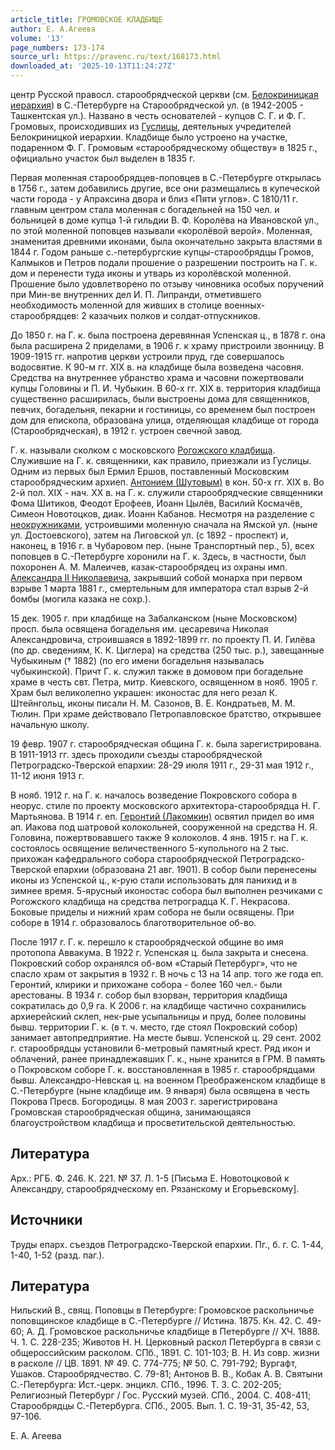 ```yaml
---
article_title: ГРОМОВСКОЕ КЛАДБИЩЕ
author: Е. А.Агеева
volume: '13'
page_numbers: 173-174
source_url: https://pravenc.ru/text/168173.html
downloaded_at: '2025-10-13T11:24:27Z'
---
```


центр Русской правосл. старообрядческой церкви (см. [Белокриницкая иерархия](<https://pravenc.ru/text/Белокриницкая иерархия.html>)) в С.-Петербурге на Старообрядческой ул. (в 1942-2005 - Ташкентская ул.). Названо в честь основателей - купцов С. Г. и Ф. Г. Громовых, происходивших из [Гуслицы](https://pravenc.ru/text/Гуслицы.html), деятельных учредителей Белокриницкой иерархии. Кладбище было устроено на участке, подаренном Ф. Г. Громовым «старообрядческому обществу» в 1825 г., официально участок был выделен в 1835 г.

Первая моленная старообрядцев-поповцев в С.-Петербурге открылась в 1756 г., затем добавились другие, все они размещались в купеческой части города - у Апраксина двора и близ «Пяти углов». С 1810/11 г. главным центром стала моленная с богадельней на 150 чел. и больницей в доме купца 1-й гильдии В. Ф. Королёва на Ивановской ул., по этой моленной поповцев называли «королёвой верой». Моленная, знаменитая древними иконами, была окончательно закрыта властями в 1844 г. Годом раньше с.-петербургские купцы-старообрядцы Громов, Калмыков и Петров подали прошение о разрешении построить на Г. к. дом и перенести туда иконы и утварь из королёвской моленной. Прошение было удовлетворено по отзыву чиновника особых поручений при Мин-ве внутренних дел И. П. Липранди, отметившего необходимость моленной для живших в столице военных-старообрядцев: 2 казачьих полков и солдат-отпускников.

До 1850 г. на Г. к. была построена деревянная Успенская ц., в 1878 г. она была расширена 2 приделами, в 1906 г. к храму пристроили звонницу. В 1909-1915 гг. напротив церкви устроили пруд, где совершалось водосвятие. К 90-м гг. XIX в. на кладбище была возведена часовня. Средства на внутреннее убранство храма и часовни пожертвовали купцы Головины и П. И. Чубыкин. В 60-х гг. XIX в. территория кладбища существенно расширилась, были выстроены дома для священников, певчих, богадельня, пекарни и гостиницы, со временем был построен дом для епископа, образована улица, отделяющая кладбище от города (Старообрядческая), в 1912 г. устроен свечной завод.

Г. к. называли сколком с московского [Рогожского кладбища](<https://pravenc.ru/text/Рогожское кладбище.html>). Служившие на Г. к. священники, как правило, приезжали из Гуслицы. Одним из первых был Ермил Ершов, поставленный Московским старообрядческим архиеп. [Антонием (Шутовым)](<https://pravenc.ru/text/АНТОНИЙ (Шутов.html>) в кон. 50-х гг. XIX в. Во 2-й пол. XIX - нач. XX в. на Г. к. служили старообрядческие священники Фома Шитиков, Феодот Ерофеев, Иоанн Цылёв, Василий Космачёв, Симеон Новотоцков, диак. Иоанн Кабанов. Несмотря на разделение с [неокружниками](https://pravenc.ru/text/неокружниками.html), устроившими моленную сначала на Ямской ул. (ныне ул. Достоевского), затем на Лиговской ул. (с 1892 - проспект) и, наконец, в 1916 г. в Чубаровом пер. (ныне Транспортный пер., 5), всех поповцев в С.-Петербурге хоронили на Г. к. Здесь, в частности, был похоронен А. М. Малеичев, казак-старообрядец из охраны имп. [Александра II Николаевича](<https://pravenc.ru/text/Александр II Николаевич.html>), закрывший собой монарха при первом взрыве 1 марта 1881 г., смертельным для императора стал взрыв 2-й бомбы (могила казака не сохр.).

15 дек. 1905 г. при кладбище на Забалканском (ныне Московском) просп. была освящена богадельня им. цесаревича Николая Александровича, строившаяся в 1892-1899 гг. по проекту П. И. Гилёва (по др. сведениям, К. К. Циглера) на средства (250 тыс. р.), завещанные Чубыкиным († 1882) (по его имени богадельня называлась чубыкинской). Причт Г. к. служил также в домовом при богадельне храме в честь свт. Петра, митр. Киевского, освященном в нояб. 1905 г. Храм был великолепно украшен: иконостас для него резал К. Штейнгольц, иконы писали Н. М. Сазонов, В. Е. Кондратьев, М. М. Тюлин. При храме действовало Петропавловское братство, открывшее начальную школу.

19 февр. 1907 г. старообрядческая община Г. к. была зарегистрирована. В 1911-1913 гг. здесь проходили съезды старообрядческой Петроградско-Тверской епархии: 28-29 июля 1911 г., 29-31 мая 1912 г., 11-12 июня 1913 г.

В нояб. 1912 г. на Г. к. началось возведение Покровского собора в неорус. стиле по проекту московского архитектора-старообрядца Н. Г. Мартьянова. В 1914 г. еп. [Геронтий (Лакомкин)](<https://pravenc.ru/text/ГЕРОНТИЙ (Лакомкин.html>) освятил придел во имя ап. Иакова под шатровой колокольней, сооруженной на средства Н. Я. Головина, пожертвовавшего также 9 колоколов. 4 янв. 1915 г. на Г. к. состоялось освящение величественного 5-купольного на 2 тыс. прихожан кафедрального собора старообрядческой Петроградско-Тверской епархии (образована 21 авг. 1901). В собор были перенесены иконы из Успенской ц., к-рую стали использовать для панихид и в зимнее время. 5-ярусный иконостас собора был выполнен резчиками с Рогожского кладбища на средства петроградца К. Г. Некрасова. Боковые приделы и нижний храм собора не были освящены. При соборе в 1914 г. образовалось благотворительное об-во.

После 1917 г. Г. к. перешло к старообрядческой общине во имя протопопа Аввакума. В 1922 г. Успенская ц. была закрыта и снесена. Покровский собор охранялся об-вом «Старый Петербург», что не спасло храм от закрытия в 1932 г. В ночь с 13 на 14 апр. того же года еп. Геронтий, клирики и прихожане собора - более 160 чел.- были арестованы. В 1934 г. собор был взорван, территория кладбища сократилась до 0,9 га. К 2006 г. на кладбище частично сохранились архиерейский склеп, нек-рые усыпальницы и пруд, более половины бывш. территории Г. к. (в т. ч. место, где стоял Покровский собор) занимает автопредприятие. На месте бывш. Успенской ц. 29 сент. 2002 г. старообрядцы установили 6-метровый памятный крест. Ряд икон и облачений, ранее принадлежавших Г. к., ныне хранится в ГРМ. В память о Покровском соборе Г. к. восстановленная в 1985 г. старообрядцами бывш. Александро-Невская ц. на военном Преображенском кладбище в С.-Петербурге (ныне кладбище им. 9 января) была освящена в честь Покрова Пресв. Богородицы. 8 мая 2003 г. зарегистрирована Громовская старообрядческая община, занимающаяся благоустройством кладбища и просветительской деятельностью.

## Литература

Арх.: РГБ. Ф. 246. К. 221. № 37. Л. 1-5 [Письма Е. Новотоцковой к Александру, старообрядческому еп. Рязанскому и Егорьевскому].

## Источники

Труды епарх. съездов Петроградско-Тверской епархии. Пг., б. г. С. 1-44, 1-40, 1-52 (разд. паг.).

## Литература

Нильский В., свящ. Поповцы в Петербурге: Громовское раскольничье поповщинское кладбище в С.-Петербурге // Истина. 1875. Кн. 42. С. 49-60; А. Д. Громовское раскольничье кладбище в Петербурге // ХЧ. 1888. Ч. 1. С. 228-235; Животов Н. Н. Церковный раскол Петербурга в связи с общероссийским расколом. СПб., 1891. С. 101-103; В. Н. Из совр. жизни в расколе // ЦВ. 1891. № 49. С. 774-775; № 50. С. 791-792; Вургафт, Ушаков. Старообрядчество. С. 79-81; Антонов В. В., Кобак А. В. Святыни С.-Петербурга: Ист.-церк. энцикл. СПб., 1996. Т. 3. С. 202-205; Религиозный Петербург / Гос. Русский музей. СПб., 2004. С. 408-411; Старообрядцы С.-Петербурга. СПб., 2005. Вып. 1. С. 19-31, 35-42, 53, 97-106.

Е. А.  Агеева
